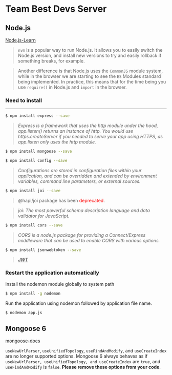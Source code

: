 # Team Best Devs Server

## Node.js
[Node.js-Learn](https://nodejs.dev/learn)

> `nvm` is a popular way to run Node.js. It allows you to easily switch the Node.js version, and install new versions to try and easily rollback if something breaks, for example.

> Another difference is that Node.js uses the `CommonJS` module system, while in the browser we are starting to see the `ES` Modules standard being implemented.
> In practice, this means that for the time being you use `require()` in Node.js and `import` in the browser.

### Need to install
-------------------
```bash
$ npm install express --save
```
> *Express is a framework that uses the http module under the hood, app.listen() returns an instance of http. You would use https.createServer if you needed to serve your app using HTTPS, as app.listen only uses the http module.*
```bash
$ npm install mongoose --save
```

```bash
$ npm install config --save 
```
> *Configurations are stored in configuration files within your application, and can be overridden and extended by environment variables, command line parameters, or external sources.*

```bash
$ npm install joi --save
```
> @hapi/joi package has been <span style="color:red">deprecated</span>.

> *joi: The most powerful schema description language and data validator for JavaScript.*

```bash
$ npm install cors --save
```
> *CORS is a node.js package for providing a Connect/Express middleware that can be used to enable CORS with various options.*

```bash
$ npm install jsonwebtoken --save
```
> *[JWT](https://jwt.io/)*

### Restart the application automatically
Install the nodemon module globally to system path

```bash
$ npm install -g nodemon
```
Run the application using nodemon followed by application file name.
```bash
$ nodemon app.js
```

## Mongoose 6
[mongoose-docs](https://mongoosejs.com/docs)

`useNewUrlParser`, `useUnifiedTopology`, `useFindAndModify`, and `useCreateIndex` are no longer supported options. Mongoose 6 always behaves as if `useNewUrlParser, useUnifiedTopology, and useCreateIndex` are `true`, and `useFindAndModify` is `false`. **Please remove these options from your code**.